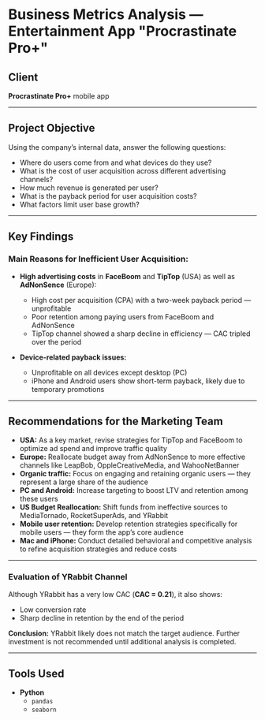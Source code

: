 # Business Metrics Analysis — Entertainment App "Procrastinate Pro+"

## Client  
**Procrastinate Pro+** mobile app

---

## Project Objective  
Using the company’s internal data, answer the following questions:
- Where do users come from and what devices do they use?  
- What is the cost of user acquisition across different advertising channels?  
- How much revenue is generated per user?  
- What is the payback period for user acquisition costs?  
- What factors limit user base growth?

---

## Key Findings

### Main Reasons for Inefficient User Acquisition:

- **High advertising costs** in **FaceBoom** and **TipTop** (USA) as well as **AdNonSence** (Europe):  
  - High cost per acquisition (CPA) with a two-week payback period — unprofitable  
  - Poor retention among paying users from FaceBoom and AdNonSence  
  - TipTop channel showed a sharp decline in efficiency — CAC tripled over the period

- **Device-related payback issues:**  
  - Unprofitable on all devices except desktop (PC)  
  - iPhone and Android users show short-term payback, likely due to temporary promotions

---

## Recommendations for the Marketing Team

- **USA:** As a key market, revise strategies for TipTop and FaceBoom to optimize ad spend and improve traffic quality  
- **Europe:** Reallocate budget away from AdNonSence to more effective channels like LeapBob, OppleCreativeMedia, and WahooNetBanner  
- **Organic traffic:** Focus on engaging and retaining organic users — they represent a large share of the audience  
- **PC and Android:** Increase targeting to boost LTV and retention among these users  
- **US Budget Reallocation:** Shift funds from ineffective sources to MediaTornado, RocketSuperAds, and YRabbit  
- **Mobile user retention:** Develop retention strategies specifically for mobile users — they form the app’s core audience  
- **Mac and iPhone:** Conduct detailed behavioral and competitive analysis to refine acquisition strategies and reduce costs

---

### Evaluation of YRabbit Channel

Although YRabbit has a very low CAC (**CAC = 0.21**), it also shows:
- Low conversion rate  
- Sharp decline in retention by the end of the period

**Conclusion:** YRabbit likely does not match the target audience. Further investment is not recommended until additional analysis is completed.

---

## Tools Used  
- **Python**  
  - `pandas`  
  - `seaborn`
